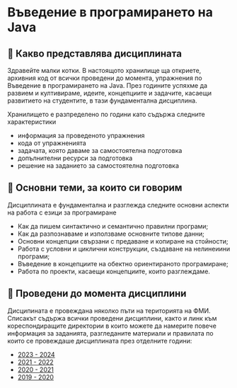 # Въведение в програмирането на Java

## 🚀 Какво представлява дисциплината
Здравейте малки котки. В настоящото хранилище ща откриете, архивния код от всички проведени до момента, упражнения по Въведение в програмирането на Java. През годините успяхме да развием и култивираме, идеите, концепциите и задачите, касаещи развитието на студентите, в тази фундаментална дисциплина. 

Хранилището е разпределено по години като съдържа следните характеристики
- информация за проведеното упражнения
- кода от упражненията
- задачата, която даваме за самостоятелна подготовка
- допълнителни ресурси за подготовка
- решение на заданието за самостоятелна подготовка

## 🚀 Основни теми, за които си говорим 
Дисциплината е фундаментална и разглежда следните основни аспекти на работа с езици за програмиране
- Как да пишем синтактично и семантично правилни програми;
- Как да разпознаваме и използваме основните типове данни;
- Основни концепции свързани с предаване и копиране на стойности;
- Работа с условни и циклични конструкции, създаване на нелинеиини програми;
- Въведение в концепциите на обектно ориентираното програмиране;
- Работа по проекти, касаещи концепциите, които разглеждаме.

## 🚀 Проведени до момента дисциплини
Дисципината е провеждана няколко пъти на територията на ФМИ. Списакът съдържа всички проведени дисциплини, както и линк към кореспондиращите директории в които можете да намерите повече информация за заданията, разгледаните материали и правилата по които се провеждаше дисциплината през отделните години:
- [2023 - 2024](./23-24/README.md)
- [2021 - 2022](./21-22/README.md)
- [2020 - 2021](./20-21/README.md)
- [2019 - 2020](./19-20/README.md)
